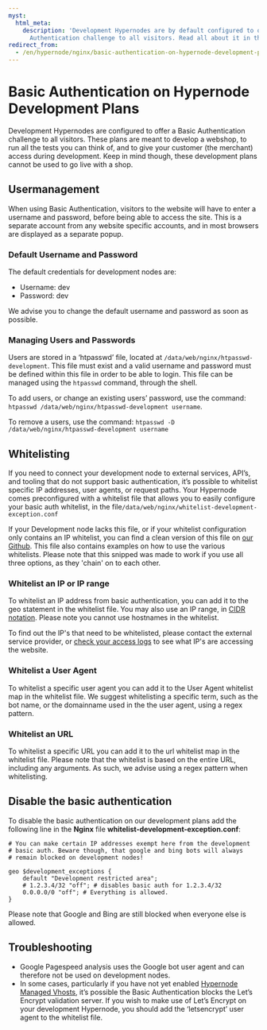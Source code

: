 ```yaml
---
myst:
  html_meta:
    description: 'Development Hypernodes are by default configured to offer a Basic
      Authentication challenge to all visitors. Read all about it in this article. '
redirect_from:
  - /en/hypernode/nginx/basic-authentication-on-hypernode-development-plans/
---
```


<!-- source: https://support.hypernode.com/en/hypernode/nginx/basic-authentication-on-hypernode-development-plans/ -->

# Basic Authentication on Hypernode Development Plans

Development Hypernodes are configured to offer a Basic Authentication challenge to all visitors. These plans are meant to develop a webshop, to run all the tests you can think of, and to give your customer (the merchant) access during development. Keep in mind though, these development plans cannot be used to go live with a shop.

## Usermanagement

When using Basic Authentication, visitors to the website will have to enter a username and password, before being able to access the site. This is a separate account from any website specific accounts, and in most browsers are displayed as a separate popup.

### Default Username and Password

The default credentials for development nodes are:

- Username: dev
- Password: dev

We advise you to change the default username and password as soon as possible.

### Managing Users and Passwords

Users are stored in a ‘htpasswd’ file, located at `/data/web/nginx/htpasswd-development`. This file must exist and a valid username and password must be defined within this file in order to be able to login. This file can be managed using the `htpasswd` command, through the shell.

To add users, or change an existing users’ password, use the command: `htpasswd /data/web/nginx/htpasswd-development username`.

To remove a users, use the command: `htpasswd -D /data/web/nginx/htpasswd-development username`

## Whitelisting

If you need to connect your development node to external services, API’s, and tooling that do not support basic authentication, it’s possible to whitelist specific IP addresses, user agents, or request paths. Your Hypernode comes preconfigured with a whitelist file that allows you to easily configure your basic auth whitelist, in the file`/data/web/nginx/whitelist-development-exception.conf`

If your Development node lacks this file, or if your whitelist configuration only contains an IP whitelist, you can find a clean version of this file on [our Github](https://gist.github.com/hn-support/3d0ec225e7fd49e6996377e48996f57c#file-whitelist-development-exception-conf). This file also contains examples on how to use the various whitelists. Please note that this snipped was made to work if you use all three options, as they 'chain' on to each other.

### Whitelist an IP or IP range

To whitelist an IP address from basic authentication, you can add it to the geo statement in the whitelist file. You may also use an IP range, in [CIDR notation](https://en.wikipedia.org/wiki/Classless_Inter-Domain_Routing). Please note you cannot use hostnames in the whitelist.

To find out the IP's that need to be whitelisted, please contact the external service provider, or [check your access logs](https://support.hypernode.com/en/troubleshooting/performance/general-troubleshooting) to see what IP's are accessing the website.

### Whitelist a User Agent

To whitelist a specific user agent you can add it to the User Agent whitelist map in the whitelist file. We suggest whitelisting a specific term, such as the bot name, or the domainname used in the the user agent, using a regex pattern.

### Whitelist an URL

To whitelist a specific URL you can add it to the url whitelist map in the whitelist file. Please note that the whitelist is based on the entire URL, including any arguments. As such, we advise using a regex pattern when whitelisting.

## Disable the basic authentication

To disable the basic authentication on our development plans add the following line in the **Nginx** file **whitelist-development-exception.conf**:

```nginx
# You can make certain IP addresses exempt here from the development
# basic auth. Beware though, that google and bing bots will always
# remain blocked on development nodes!

geo $development_exceptions {
    default "Development restricted area";
    # 1.2.3.4/32 "off"; # disables basic auth for 1.2.3.4/32
    0.0.0.0/0 "off"; # Everything is allowed.
}
```

Please note that Google and Bing are still blocked when everyone else is allowed.

## Troubleshooting

- Google Pagespeed analysis uses the Google bot user agent and can therefore not be used on development nodes.
- In some cases, particularly if you have not yet enabled [Hypernode Managed Vhosts](https://support.hypernode.com/nginx-configuration/hypernode-managed-vhosts/), it’s possible the Basic Authentication blocks the Let’s Encrypt validation server. If you wish to make use of Let’s Encrypt on your development Hypernode, you should add the ‘letsencrypt’ user agent to the whitelist file.
